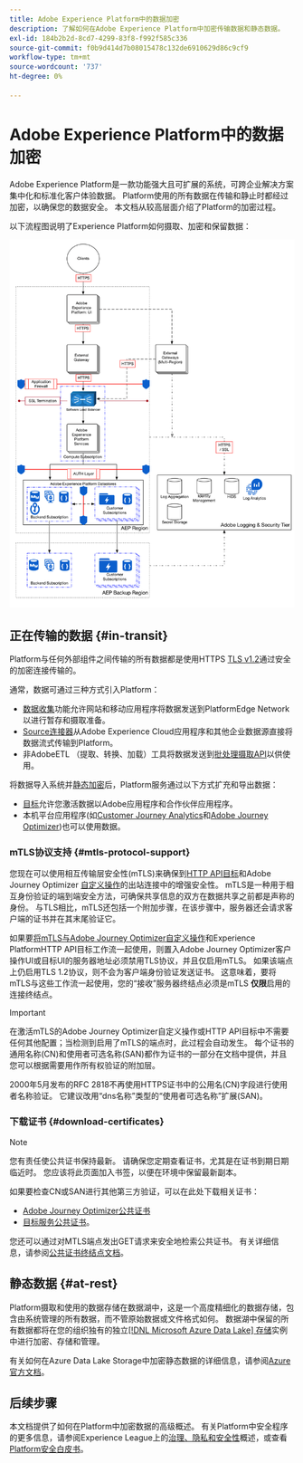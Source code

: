 ```yaml
---
title: Adobe Experience Platform中的数据加密
description: 了解如何在Adobe Experience Platform中加密传输数据和静态数据。
exl-id: 184b2b2d-8cd7-4299-83f8-f992f585c336
source-git-commit: f0b9d414d7b08015478c132de6910629d86c9cf9
workflow-type: tm+mt
source-wordcount: '737'
ht-degree: 0%

---
```


# Adobe Experience Platform中的数据加密

Adobe Experience Platform是一款功能强大且可扩展的系统，可跨企业解决方案集中化和标准化客户体验数据。 Platform使用的所有数据在传输和静止时都经过加密，以确保您的数据安全。 本文档从较高层面介绍了Platform的加密过程。

以下流程图说明了Experience Platform如何摄取、加密和保留数据：

![一个图表，说明如何通过Experience Platform摄取、加密和保留数据。](../images/governance-privacy-security/encryption/flow.png)

## 正在传输的数据 {#in-transit}

Platform与任何外部组件之间传输的所有数据都是使用HTTPS [TLS v1.2](https://datatracker.ietf.org/doc/html/rfc5246)通过安全的加密连接传输的。

通常，数据可通过三种方式引入Platform：

- [数据收集](../../collection/home.md)功能允许网站和移动应用程序将数据发送到PlatformEdge Network以进行暂存和摄取准备。
- [Source连接器](../../sources/home.md)从Adobe Experience Cloud应用程序和其他企业数据源直接将数据流式传输到Platform。
- 非AdobeETL （提取、转换、加载）工具将数据发送到[批处理摄取API](../../ingestion/batch-ingestion/overview.md)以供使用。

将数据导入系统并[静态加密](#at-rest)后，Platform服务通过以下方式扩充和导出数据：

- [目标](../../destinations/home.md)允许您激活数据以Adobe应用程序和合作伙伴应用程序。
- 本机平台应用程序(如[Customer Journey Analytics](https://experienceleague.adobe.com/docs/analytics-platform/using/cja-overview/cja-overview.html?lang=zh-Hans)和[Adobe Journey Optimizer](https://experienceleague.adobe.com/zh-hans/docs/journey-optimizer/using/ajo-home))也可以使用数据。

### mTLS协议支持 {#mtls-protocol-support}

您现在可以使用相互传输层安全性(mTLS)来确保到[HTTP API目标](../../destinations/catalog/streaming/http-destination.md)和Adobe Journey Optimizer [自定义操作](https://experienceleague.adobe.com/en/docs/journey-optimizer/using/orchestrate-journeys/about-journey-building/using-custom-actions)的出站连接中的增强安全性。 mTLS是一种用于相互身份验证的端到端安全方法，可确保共享信息的双方在数据共享之前都是声称的身份。 与TLS相比，mTLS还包括一个附加步骤，在该步骤中，服务器还会请求客户端的证书并在其末尾验证它。

如果要[将mTLS与Adobe Journey Optimizer自定义操作](https://experienceleague.adobe.com/zh-hans/docs/journey-optimizer/using/configuration/configure-journeys/action-journeys/about-custom-action-configuration)和Experience PlatformHTTP API目标工作流一起使用，则置入Adobe Journey Optimizer客户操作UI或目标UI的服务器地址必须禁用TLS协议，并且仅启用mTLS。 如果该端点上仍启用TLS 1.2协议，则不会为客户端身份验证发送证书。 这意味着，要将mTLS与这些工作流一起使用，您的“接收”服务器终结点必须是mTLS **仅限**&#x200B;启用的连接终结点。

>[!IMPORTANT]
>
>在激活mTLS的Adobe Journey Optimizer自定义操作或HTTP API目标中不需要任何其他配置；当检测到启用了mTLS的端点时，此过程会自动发生。 每个证书的通用名称(CN)和使用者可选名称(SAN)都作为证书的一部分在文档中提供，并且您可以根据需要用作所有权验证的附加层。
>
>2000年5月发布的RFC 2818不再使用HTTPS证书中的公用名(CN)字段进行使用者名称验证。 它建议改用“dns名称”类型的“使用者可选名称”扩展(SAN)。

### 下载证书 {#download-certificates}

>[!NOTE]
>
>您有责任使公共证书保持最新。 请确保您定期查看证书，尤其是在证书到期日期临近时。 您应该将此页面加入书签，以便在环境中保留最新副本。

如果要检查CN或SAN进行其他第三方验证，可以在此处下载相关证书：

- [Adobe Journey Optimizer公共证书](../images/governance-privacy-security/encryption/AJO-public-certificate.pem)
- [目标服务公共证书](../images/governance-privacy-security/encryption/destinations-public-cert.pem)。

您还可以通过对MTLS端点发出GET请求来安全地检索公共证书。 有关详细信息，请参阅[公共证书终结点文档](../../data-governance/mtls-api/public-certificate-endpoint.md)。

## 静态数据 {#at-rest}

Platform摄取和使用的数据存储在数据湖中，这是一个高度精细化的数据存储，包含由系统管理的所有数据，而不管原始数据或文件格式如何。 数据湖中保留的所有数据都将在您的组织独有的独立[[!DNL Microsoft Azure Data Lake] 存储](https://docs.microsoft.com/en-us/azure/storage/blobs/data-lake-storage-introduction)实例中进行加密、存储和管理。

有关如何在Azure Data Lake Storage中加密静态数据的详细信息，请参阅[Azure官方文档](https://learn.microsoft.com/en-us/azure/storage/common/storage-service-encryption)。

## 后续步骤

本文档提供了如何在Platform中加密数据的高级概述。 有关Platform中安全程序的更多信息，请参阅Experience League上的[治理、隐私和安全性](./overview.md)概述，或查看[Platform安全白皮书](https://www.adobe.com/content/dam/cc/en/security/pdfs/AEP_SecurityOverview.pdf)。
